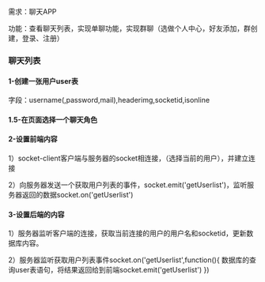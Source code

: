 需求：聊天APP

功能：查看聊天列表，实现单聊功能，实现群聊（选做个人中心，好友添加，群创建，登录、注册）







### 聊天列表

#### 1-创建一张用户user表

字段：username(,password,mail),headerimg,socketid,isonline



#### 1.5-在页面选择一个聊天角色





#### 2-设置前端内容

1）socket-client客户端与服务器的socket相连接，（选择当前的用户），并建立连接

2）向服务器发送一个获取用户列表的事件，socket.emit('getUserlist')，监听服务器返回的数据socket.on('getUserlist')



#### 3-设置后端的内容

1）服务器监听客户端的连接，获取当前连接的用户的用户名和socketid，更新数据库内容。

2）服务器监听获取用户列表事件socket.on('getUserlist',function(){   数据库的查询user表语句，将结果返回给到前端socket.emit('getUserlist') })